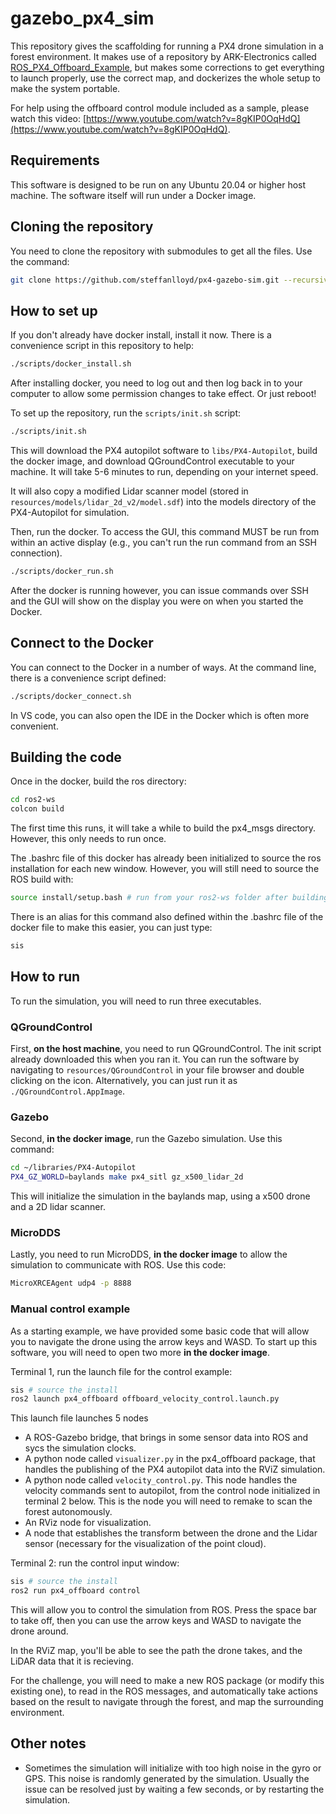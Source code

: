 # gazebo_px4_sim

This repository gives the scaffolding for running a PX4 drone simulation in a forest environment. It makes use of a repository by ARK-Electronics called [ROS_PX4_Offboard_Example](https://github.com/ARK-Electronics/ROS2_PX4_Offboard_Example), but makes some corrections to get everything to launch properly, use the correct map, and dockerizes the whole setup to make the system portable.

For help using the offboard control module included as a sample, please watch this video: [https://www.youtube.com/watch?v=8gKIP0OqHdQ](https://www.youtube.com/watch?v=8gKIP0OqHdQ).

## Requirements

This software is designed to be run on any Ubuntu 20.04 or higher host machine. The software itself will run under a Docker image.

## Cloning the repository

You need to clone the repository with submodules to get all the files. Use the command:
```bash
git clone https://github.com/steffanlloyd/px4-gazebo-sim.git --recursive
```

## How to set up

If you don't already have docker install, install it now. There is a convenience script in this repository to help:
```bash
./scripts/docker_install.sh
```
After installing docker, you need to log out and then log back in to your computer to allow some permission changes to take effect. Or just reboot!

To set up the repository, run the `scripts/init.sh` script:
```bash
./scripts/init.sh
```
This will download the PX4 autopilot software to `libs/PX4-Autopilot`, build the docker image, and download QGroundControl executable to your machine. It will take 5-6 minutes to run, depending on your internet speed.

It will also copy a modified Lidar scanner model (stored in `resources/models/lidar_2d_v2/model.sdf`) into the models directory of the PX4-Autopilot for simulation.

Then, run the docker. To access the GUI, this command MUST be run from within an active display (e.g., you can't run the run command from an SSH connection).
```bash
./scripts/docker_run.sh
```
After the docker is running however, you can issue commands over SSH and the GUI will show on the display you were on when you started the Docker.

## Connect to the Docker
You can connect to the Docker in a number of ways. At the command line, there is a convenience script defined:
```bash
./scripts/docker_connect.sh
```
In VS code, you can also open the IDE in the Docker which is often more convenient.

## Building the code

Once in the docker, build the ros directory:
```bash
cd ros2-ws
colcon build
```
The first time this runs, it will take a while to build the px4_msgs directory. However, this only needs to run once.

The .bashrc file of this docker has already been initialized to source the ros installation for each new window. However, you will still need to source the ROS build with:
```bash
source install/setup.bash # run from your ros2-ws folder after building.
```
There is an alias for this command also defined within the .bashrc file of the docker file to make this easier, you can just type:
```bash
sis
```

## How to run

To run the simulation, you will need to run three executables.

### QGroundControl
First, **on the host machine**, you need to run QGroundControl. The init script already downloaded this when you ran it. You can run the software by navigating to `resources/QGroundControl` in your file browser and double clicking on the icon. Alternatively, you can just run it as `./QGroundControl.AppImage`.

### Gazebo
Second, **in the docker image**, run the Gazebo simulation. Use this command:
```bash
cd ~/libraries/PX4-Autopilot
PX4_GZ_WORLD=baylands make px4_sitl gz_x500_lidar_2d
```
This will initialize the simulation in the baylands map, using a x500 drone and a 2D lidar scanner.

### MicroDDS
Lastly, you need to run MicroDDS, **in the docker image** to allow the simulation to communicate with ROS. Use this code:
```bash
MicroXRCEAgent udp4 -p 8888
```

### Manual control example
As a starting example, we have provided some basic code that will allow you to navigate the drone using the arrow keys and WASD. To start up this software, you will need to open two more **in the docker image**.

Terminal 1, run the launch file for the control example:
```bash
sis # source the install
ros2 launch px4_offboard offboard_velocity_control.launch.py 
```
This launch file launches 5 nodes
 - A ROS-Gazebo bridge, that brings in some sensor data into ROS and sycs the simulation clocks.
 - A python node called `visualizer.py` in the px4_offboard package, that handles the publishing of the PX4 autopilot data into the RViZ simulation.
 - A python node called `velocity_control.py`. This node handles the velocity commands sent to autopilot, from the control node initialized in terminal 2 below. This is the node you will need to remake to scan the forest autonomously.
 - An RViz node for visualization.
 - A node that establishes the transform between the drone and the Lidar sensor (necessary for the visualization of the point cloud).

Terminal 2: run the control input window:
```bash
sis # source the install
ros2 run px4_offboard control
```

This will allow you to control the simulation from ROS. Press the space bar to take off, then you can use the arrow keys and WASD to navigate the drone around.

In the RViZ map, you'll be able to see the path the drone takes, and the LiDAR data that it is recieving.

For the challenge, you will need to make a new ROS package (or modify this existing one), to read in the ROS messages, and automatically take actions based on the result to navigate through the forest, and map the surrounding environment.

## Other notes

 - Sometimes the simulation will initialize with too high noise in the gyro or GPS. This noise is randomly generated by the simulation. Usually the issue can be resolved just by waiting a few seconds, or by restarting the simulation.